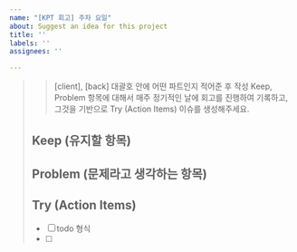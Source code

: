 ```yaml
---
name: "[KPT 회고] 주차 요일"
about: Suggest an idea for this project
title: ''
labels: ''
assignees: ''

---
```


> > [client], [back]  대괄호 안에 어떤 파트인지 적어준 후 작성
> > Keep, Problem 항목에 대해서 매주 정기적인 날에 회고를 진행하여 기록하고, 그것을 기반으로 Try (Action Items)  이슈를 생성해주세요.
> 
> ## Keep (유지할 항목)
> 
> ## Problem (문제라고 생각하는 항목)
> 
> ## Try (Action Items)
> * [ ] todo 형식
> * [ ]
